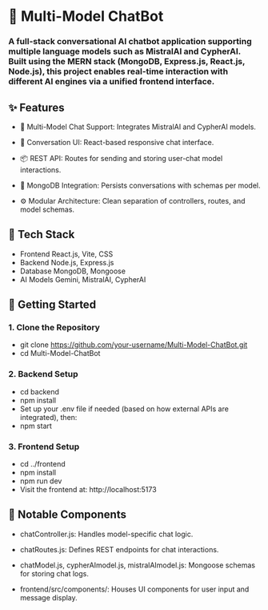 # 🤖 Multi-Model ChatBot

### A full-stack conversational AI chatbot application supporting multiple language models such as MistralAI and CypherAI. Built using the MERN stack (MongoDB, Express.js, React.js, Node.js), this project enables real-time interaction with different AI engines via a unified frontend interface.

## ✨ Features

- 🧠 Multi-Model Chat Support: Integrates MistralAI and CypherAI models.

- 💬 Conversation UI: React-based responsive chat interface.

- 📦 REST API: Routes for sending and storing user-chat model interactions.

- 🧾 MongoDB Integration: Persists conversations with schemas per model.

- ⚙️ Modular Architecture: Clean separation of controllers, routes, and model schemas.

## 🧰 Tech Stack

- Frontend	React.js, Vite, CSS
- Backend	Node.js, Express.js
- Database	MongoDB, Mongoose
- AI Models	Gemini, MistralAI, CypherAI


## 🚀 Getting Started

### 1. Clone the Repository

- git clone https://github.com/your-username/Multi-Model-ChatBot.git
- cd Multi-Model-ChatBot
  
### 2. Backend Setup

- cd backend
- npm install
- Set up your .env file if needed (based on how external APIs are integrated), then:
- npm start
  
### 3. Frontend Setup

- cd ../frontend
- npm install
- npm run dev
- Visit the frontend at: http://localhost:5173

## 📌 Notable Components

- chatController.js: Handles model-specific chat logic.

- chatRoutes.js: Defines REST endpoints for chat interactions.

- chatModel.js, cypherAImodel.js, mistralAImodel.js: Mongoose schemas for storing chat logs.

- frontend/src/components/: Houses UI components for user input and message display.

